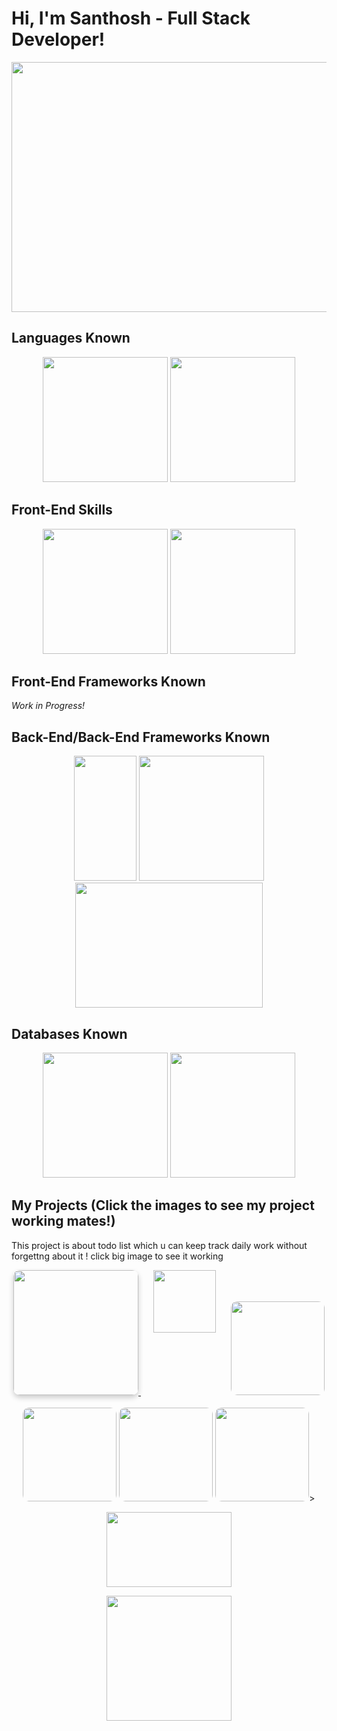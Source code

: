 # Hi, I'm Santhosh - Full Stack Developer!

<p align="center">
  <img src="https://i.pinimg.com/originals/34/d8/5d/34d85dfe1d4d4d4d82edb03c007bbeb5.gif" width="600" height="400">
</p>

## Languages Known

<p align="center">
  <img src="https://upload.wikimedia.org/wikipedia/commons/thumb/c/c3/Python-logo-notext.svg/1869px-Python-logo-notext.svg.png" width="200" height="200">
  <img src="https://www.svgrepo.com/show/303206/javascript-logo.svg" width="200" height="200">
</p>

## Front-End Skills

<p align="center">
  <img src="https://cdn-icons-png.freepik.com/512/1532/1532556.png" width="200" height="200">
  <img src="https://cdn-icons-png.freepik.com/512/5968/5968242.png" width="200" height="200">
</p>

## Front-End Frameworks Known

*Work in Progress!*

## Back-End/Back-End Frameworks Known

<p align="center">
  <img src="https://www.svgrepo.com/show/353657/django-icon.svg" width="100" height="200">
  <img src="https://www.nextontop.com/assets/img/services/web/expressjs.svg" width="200" height="200">
  <img src="https://upload.wikimedia.org/wikipedia/commons/thumb/d/d9/Node.js_logo.svg/1024px-Node.js_logo.svg.png" width="300" height="200">
</p>

## Databases Known

<p align="center">
  <img src="https://w7.pngwing.com/pngs/747/798/png-transparent-mysql-logo-mysql-database-web-development-computer-software-dolphin-marine-mammal-animals-text-thumbnail.png" width="200" height="200">
  <img src="https://cdn.icon-icons.com/icons2/2415/PNG/512/mongodb_original_wordmark_logo_icon_146425.png" width="200" height="200">
</p>

## My Projects (Click the images to see my project working mates!)
<p>This project is about todo list which u can keep track daily work without forgettng about it ! click big image to see it working</p>
<p align="center">
  
  <!-- Todo List Project Link -->
  <a href="https://todolist-5-5wad.onrender.com/" title="Click to see the Todo List project">
    <img src="https://play-lh.googleusercontent.com/92xIZAW-mdwucFX1v8kyTXlLVgZfLczHv8XCVOH1tFc0M3cTRI4q9qJLUM96PqCrgWjc" width="200" height="200" style="border-radius:10px; box-shadow: 0 4px 8px 0 rgba(0, 0, 0, 0.2);">
  </a>
  
  <!-- Directional Arrow -->
  <img src="https://pngfre.com/wp-content/uploads/red-arrow-26-1-1024x1024.png" width="100" height="100" style="margin: 20px; position:relative; bottom:100px;">

  <!-- Technology Icons -->
 
  <img src="https://www.nextontop.com/assets/img/services/web/expressjs.svg" width="150" height="150" style="border-radius:10px;">
  <img src="https://upload.wikimedia.org/wikipedia/commons/thumb/d/d9/Node.js_logo.svg/1024px-Node.js_logo.svg.png" width="150" height="150" style="border-radius:10px;">
  <img src="https://cdn.icon-icons.com/icons2/2415/PNG/512/mongodb_original_wordmark_logo_icon_146425.png" width="150" height="150" style="border-radius:10px;">
  <img src="https://cdn.icon-icons.com/icons2/2107/PNG/512/file_type_ejs_icon_130626.png" width="150" height="150" style="border-radius:10px;">>
</p>


<p align="center">
  <img src="https://cdn.freebiesupply.com/images/large/2x/blogger-logo-transparent.png" width="200" height="120">
</p>

<p align="center">
  <img src="https://i.pinimg.com/originals/13/ff/36/13ff36e36fcd3be1f03322383b5e6a63.gif" width="200" height="200">
</p>
